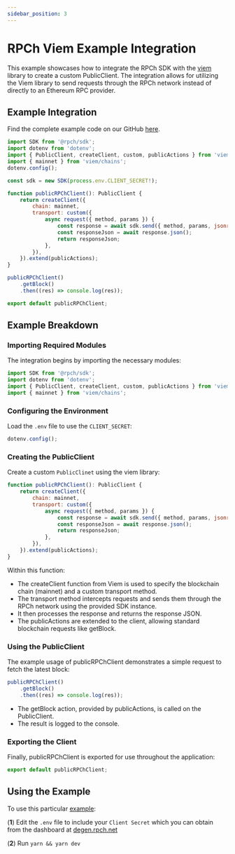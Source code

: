 ```yaml
---
sidebar_position: 3
---
```


# RPCh Viem Example Integration

This example showcases how to integrate the RPCh SDK with the [viem](https://github.com/wagmi-dev/viem) library to create a custom PublicClient. The integration allows for utilizing the Viem library to send requests through the RPCh network instead of directly to an Ethereum RPC provider.

## Example Integration

Find the complete example code on our GitHub [here](https://github.com/Rpc-h/RPCh/blob/main/examples/viem/src/index.ts).

```javascript
import SDK from '@rpch/sdk';
import dotenv from 'dotenv';
import { PublicClient, createClient, custom, publicActions } from 'viem';
import { mainnet } from 'viem/chains';
dotenv.config();

const sdk = new SDK(process.env.CLIENT_SECRET!);

function publicRPChClient(): PublicClient {
    return createClient({
        chain: mainnet,
        transport: custom({
            async request({ method, params }) {
                const response = await sdk.send({ method, params, jsonrpc: '2.0' });
                const responseJson = await response.json();
                return responseJson;
            },
        }),
    }).extend(publicActions);
}

publicRPChClient()
    .getBlock()
    .then((res) => console.log(res));

export default publicRPChClient;
```

## Example Breakdown

### Importing Required Modules

The integration begins by importing the necessary modules:

```javascript
import SDK from '@rpch/sdk';
import dotenv from 'dotenv';
import { PublicClient, createClient, custom, publicActions } from 'viem';
import { mainnet } from 'viem/chains';
```

### Configuring the Environment

Load the `.env` file to use the `CLIENT_SECRET`:

```javascript
dotenv.config();
```

### Creating the PublicClient

Create a custom `PublicClinet` using the viem library:

```javascript
function publicRPChClient(): PublicClient {
    return createClient({
        chain: mainnet,
        transport: custom({
            async request({ method, params }) {
                const response = await sdk.send({ method, params, jsonrpc: '2.0' });
                const responseJson = await response.json();
                return responseJson;
            },
        }),
    }).extend(publicActions);
}
```

Within this function:

- The createClient function from Viem is used to specify the blockchain chain (mainnet) and a custom transport method.
- The transport method intercepts requests and sends them through the RPCh network using the provided SDK instance.
- It then processes the response and returns the response JSON.
- The publicActions are extended to the client, allowing standard blockchain requests like getBlock.

### Using the PublicClient

The example usage of publicRPChClient demonstrates a simple request to fetch the latest block:

```javascript
publicRPChClient()
    .getBlock()
    .then((res) => console.log(res));
```

- The getBlock action, provided by publicActions, is called on the PublicClient.
- The result is logged to the console.

### Exporting the Client

Finally, publicRPChClient is exported for use throughout the application:

```javascript
export default publicRPChClient;
```

## Using the Example

To use this particular [example](https://github.com/Rpc-h/RPCh/blob/main/examples/viem/src/index.ts):

(**1**) Edit the `.env` file to include your `Client Secret` which you can obtain from the dashboard at [degen.rpch.net](https://degen.rpch.net/)

(**2**) Run `yarn && yarn dev`